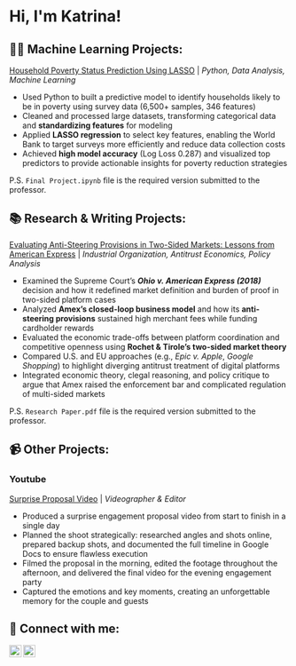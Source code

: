 <h1>Hi, I'm Katrina! </h1>

<h2>👩‍💻 Machine Learning Projects:</h2>

[Household Poverty Status Prediction Using LASSO](https://github.com/xinhuikatrinakuo/WorldBankLASSOProject) | _Python, Data Analysis, Machine Learning_
<br>
- Used Python to built a predictive model to identify households likely to be in poverty using survey data (6,500+ samples, 346 features)
- Cleaned and processed large datasets, transforming categorical data and **standardizing features** for modeling
- Applied **LASSO regression** to select key features, enabling the World Bank to target surveys more efficiently and reduce data collection costs
- Achieved **high model accuracy** (Log Loss 0.287) and visualized top predictors to provide actionable insights for poverty reduction strategies

P.S. `Final Project.ipynb` file is the required version submitted to the professor.

<h2>📚 Research & Writing Projects:</h2>

[Evaluating Anti-Steering Provisions in Two-Sided Markets: Lessons from American Express](https://github.com/xinhuikatrinakuo/amex-anti-steering-paper) | _Industrial Organization, Antitrust Economics, Policy Analysis_
<br>
- Examined the Supreme Court’s ***Ohio v. American Express (2018)*** decision and how it redefined market definition and burden of proof in two-sided platform cases  
- Analyzed **Amex’s closed-loop business model** and how its **anti-steering provisions** sustained high merchant fees while funding cardholder rewards
- Evaluated the economic trade-offs between platform coordination and competitive openness using **Rochet & Tirole’s two-sided market theory**
- Compared U.S. and EU approaches (e.g., _Epic v. Apple_, _Google Shopping_) to highlight diverging antitrust treatment of digital platforms
- Integrated economic theory, clegal reasoning, and policy critique to argue that Amex raised the enforcement bar and complicated regulation of multi-sided markets

P.S. `Research Paper.pdf` file is the required version submitted to the professor.

<h2> 📹 Other Projects:</h2>

<h3>Youtube</h3>

[Surprise Proposal Video](https://github.com/xinhuikatrinakuo/proposalvideo) | _Videographer & Editor_

- Produced a surprise engagement proposal video from start to finish in a single day
- Planned the shoot strategically: researched angles and shots online, prepared backup shots, and documented the full timeline in Google Docs to ensure flawless execution
- Filmed the proposal in the morning, edited the footage throughout the afternoon, and delivered the final video for the evening engagement party
- Captured the emotions and key moments, creating an unforgettable memory for the couple and guests

<h2> 🤳 Connect with me:</h2>

[<img align="left" alt="JoshMadakor | LinkedIn" width="22px" src="https://cdn.jsdelivr.net/npm/simple-icons@v3/icons/linkedin.svg" />][linkedin]
[<img align="left" alt="JoshMadakor | Instagram" width="22px" src="https://cdn.jsdelivr.net/npm/simple-icons@v3/icons/instagram.svg" />][instagram]

[linkedin]: https://www.linkedin.com/in/xinhuikatrinakuo/
[instagram]: https://www.instagram.com/xh_ktna/
